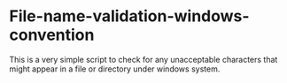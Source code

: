 # File-name-validation-windows-convention
This is a very simple script to check for any unacceptable characters that might appear in a file or directory under windows system.

